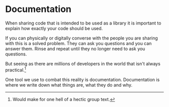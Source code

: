 # Documentation

When sharing code that is intended to be used as a library it is important to explain
how exactly your code should be used.

If you can physically or digitally converse with the people you are sharing with this is a solved problem.
They can ask you questions and you can answer them. Rinse and repeat until they no longer need to ask you
questions.

But seeing as there are millions of developers in the world that isn't always practical.[^grouptext]

One tool we use to combat this reality is documentation. Documentation is where we write down what things are, what they do and why.

[^grouptext]: Would make for one hell of a hectic group text.